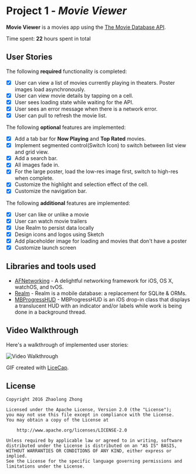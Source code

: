 # Project 1 - *Movie Viewer*

**Movie Viewer** is a movies app using the [The Movie Database API](http://docs.themoviedb.apiary.io/#).

Time spent: **22** hours spent in total

## User Stories

The following **required** functionality is completed:

- [X] User can view a list of movies currently playing in theaters. Poster images load asynchronously.
- [X] User can view movie details by tapping on a cell.
- [X] User sees loading state while waiting for the API.
- [X] User sees an error message when there is a network error.
- [X] User can pull to refresh the movie list.

The following **optional** features are implemented:

- [X] Add a tab bar for **Now Playing** and **Top Rated** movies.
- [X] Implement segmented control(Switch Icon) to switch between list view and grid view.
- [X] Add a search bar.
- [X] All images fade in.
- [X] For the large poster, load the low-res image first, switch to high-res when complete.
- [X] Customize the highlight and selection effect of the cell.
- [X] Customize the navigation bar.

The following **additional** features are implemented:

- [X] User can like or unlike a movie
- [X] User can watch movie trailers
- [X] Use Realm to persist data locally
- [X] Design icons and logos using Sketch
- [X] Add placeholder image for loading and movies that don't have a poster
- [X] Customize launch screen

## Libraries and tools used
- [AFNetworking](https://github.com/AFNetworking/AFNetworking) - A delightful networking framework for iOS, OS X, watchOS, and tvOS.
- [Realm](http://realm.io) - Realm is a mobile database: a replacement for SQLite & ORMs.
- [MBProgressHUD](https://github.com/jdg/MBProgressHUD) - MBProgressHUD is an iOS drop-in class that displays a translucent HUD with an indicator and/or labels while work is being done in a background thread.

## Video Walkthrough 

Here's a walkthrough of implemented user stories:

![Video Walkthrough](movie_viewer.gif)

GIF created with [LiceCap](http://www.cockos.com/licecap/).

## License

    Copyright 2016 Zhaolong Zhong

    Licensed under the Apache License, Version 2.0 (the "License");
    you may not use this file except in compliance with the License.
    You may obtain a copy of the License at

        http://www.apache.org/licenses/LICENSE-2.0

    Unless required by applicable law or agreed to in writing, software
    distributed under the License is distributed on an "AS IS" BASIS,
    WITHOUT WARRANTIES OR CONDITIONS OF ANY KIND, either express or implied.
    See the License for the specific language governing permissions and
    limitations under the License.
